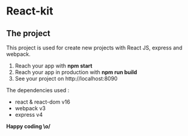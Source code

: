 # React-kit

## The project

This project is used for create new projects with React JS, express and webpack.

1) Reach your app with **npm start**
2) Reach your app in production with **npm run build**
3) See your project on http://localhost:8090

The dependencies used :
 - react & react-dom v16
 - webpack v3
 - express v4
 
  **Happy coding \o/**
